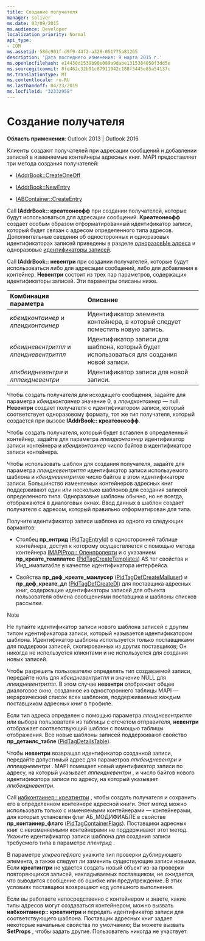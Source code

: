 ```yaml
---
title: Создание получателя
manager: soliver
ms.date: 03/09/2015
ms.audience: Developer
localization_priority: Normal
api_type:
- COM
ms.assetid: 586c901f-d9f9-44f2-a328-051775a81265
description: 'Дата последнего изменения: 9 марта 2015 г.'
ms.openlocfilehash: e14430d1539b90e089a9dabe1315384050f3dd5e
ms.sourcegitcommit: 8fe462c32b91c87911942c188f3445e85a54137c
ms.translationtype: MT
ms.contentlocale: ru-RU
ms.lasthandoff: 04/23/2019
ms.locfileid: "32332958"
---
```

# <a name="creating-a-recipient"></a>Создание получателя

  
  
**Область применения**: Outlook 2013 | Outlook 2016 
  
Клиенты создают получателей при адресации сообщений и добавлении записей в изменяемые контейнеры адресных книг. MAPI предоставляет три метода создания получателей:
  
- [IAddrBook::CreateOneOff](iaddrbook-createoneoff.md)
    
- [IAddrBook::NewEntry](iaddrbook-newentry.md)
    
- [IABContainer::CreateEntry](iabcontainer-createentry.md)
    
Call **IAddrBook:: креатеонеофф** при создании получателей, которые будут использоваться для адресации сообщений. **Креатеонеофф** создает особым образом отформатированный идентификатор записи, который будет связан с адресом определенного типа адресов. Дополнительные сведения об односторонных и одноразовых идентификаторах записей приведены в разделе [одноразовЫе адреса](one-off-addresses.md) и одноразовые [идентификаторы записей](one-off-entry-identifiers.md).
  
Call **IAddrBook:: невентри** при создании получателей, которые будут использоваться либо для адресации сообщений, либо для добавления в контейнер. **Невентри** состоит из трех пар параметров, содержащих идентификаторы записей. Эти параметры описаны ниже. 
  
|**Комбинация параметра**|**Описание**|
|:-----|:-----|
| _кбеидконтаинер_ и _лпеидконтаинер_ <br/> |Идентификатор элемента контейнера, в который следует поместить новую запись.  <br/> |
| _кбеидневентритпл_ и _лпеидневентритпл_ <br/> |Идентификатор записи для шаблона, который будет использоваться для создания новой записи.  <br/> |
| _лпкбеидневентри_ и _лппеидневентри_ <br/> |Идентификатор записи для новой записи.  <br/> |
   
Чтобы создать получателя для исходящего сообщения, задайте для параметра _кбеидконтаинер_ значение 0, а _лпеидконтаинер_ — null. **Невентри** создает получателя с идентификатором записи, который соответствует одноразовому формату, тот же тип получателя, который создается при вызове **IAddrBook:: креатеонеофф**. 
  
Чтобы создать получателя, который будет вставлен в определенный контейнер, задайте для параметра _лпеидконтаинер_ идентификатор записи контейнера и _кбеидконтаинер_ число байтов в идентификаторе записи контейнера. 
  
Чтобы использовать шаблон для создания получателя, задайте для параметра _лпеидневентритпл_ идентификатор записи используемого шаблона и _кбеидневентритпл_ число байтов в этом идентификаторе записи. Большинство изменяемых контейнеров адресных книг поддерживают один или несколько шаблонов для создания записей определенного типа. Одноразовые шаблоны обычно, но не всегда, отображаются в диалоговых окнах. Ввод данных в шаблон создает получателя с адресом, который правильно отформатирован для типа. 
  
Получите идентификатор записи шаблона из одного из следующих вариантов:
  
- Столбец **пр_ентрид** ([PidTagEntryId](pidtagentryid-canonical-property.md)) в односторонней таблице контейнера, доступ к которому осуществляется с помощью метода контейнера [IMAPIProp:: Опенпроперти](imapiprop-openproperty.md) и с указанием **пр_креате_темплатес** ([PidTagCreateTemplates](pidtagcreatetemplates-canonical-property.md)) AS тег свойства и Иид_имапитабле в качестве идентификатора интерфейса. 
    
- Свойства **пр_деф_креате_маилусер** ([PidTagDefCreateMailuser](pidtagdefcreatemailuser-canonical-property.md)) и **пр_деф_креате_дл** ([PidTagDefCreateDl](pidtagdefcreatedl-canonical-property.md)) для поставщика адресных книг, содержащие идентификаторы записей для объекта пользователя обмена сообщениями поставщика и шаблоны списков рассылки. 
    
> [!NOTE]
> Не путайте идентификатор записи нового шаблона записей с другим типом идентификатора записи, который называется идентификатором шаблона. Идентификатор шаблона используется только поставщиками для поддержки записей, скопированных из других поставщиков; Он никогда не используется клиентами и не используется для создания новых записей. 
  
Чтобы разрешить пользователю определять тип создаваемой записи, передайте ноль для _кбеидневентритпл_ и значение NULL для _лпеидневентритпл_. В этом случае **невентри** отображает общее диалоговое окно, созданное из одностороннего таблицы MAPI — иерархический список всех шаблонов, поддерживаемых каждым поставщиком адресных книг в профиле. 
  
Если тип адреса определен с помощью параметра _лпеидневентритпл_ или выбора пользователя из таблицы с отсчетом отправителя, **невентри** отображает соответствующий шаблон с помощью таблицы отображения. Все новые шаблоны записей поддерживают свойство **пр_детаилс_табле** ([PidTagDetailsTable](pidtagdetailstable-canonical-property.md)). 
  
Чтобы **невентри** возвращал идентификатор созданной записи, передайте допустимый адрес для параметров _лпкбеидневентри_ и _лппеидневентри_ . MAPI помещает новый идентификатор записи по адресу, на который указывает _лппеидневентри_ , и число байтов нового идентификатора записи по адресу, на который указывает _лпкбеидневентри_.
  
Call [иабконтаинер:: креатинтри](iabcontainer-createentry.md) , чтобы создать получателя и сохранить его в определенном контейнере адресной книги. Этот метод можно использовать только с изменяемыми контейнерами — контейнерами, для которых установлен флаг АБ_МОДИФИАБЛЕ в свойстве **пр_контаинер_флагс** ([PidTagContainerFlags](pidtagcontainerflags-canonical-property.md)). Поставщики адресных книг с неизменяемыми контейнерами не поддерживают этот метод. Укажите идентификатор записи шаблона для создания записи требуемого типа в параметре _лпентрид_ . 
  
В параметре _улкреатефлагс_ укажите тип проверки дублирующего элемента, а также следует ли заменить существующие записи новыми. Если **креатинтри** не удается создать новый объект из-за проверки повторяющихся записей, накладываемых поставщиком, не ожидается, что выводится сообщение об ошибке или предупреждение. В этих условиях поставщики возвращают код успешного выполнения. 
  
Если вы работаете непосредственно с контейнером и знаете, какие типы адресов могут создаваться контейнером, можно вызвать **иабконтаинер:: креатинтри** и передать идентификатор записи для соответствующего шаблона. Поставщик адресных книг задает некоторые начальные свойства по умолчанию; Вы можете вызвать **SetProps** , чтобы задать другие. Пользователь никогда не участвует. 
  

